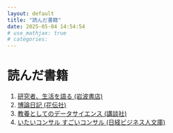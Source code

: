 ```yaml
---
layout: default
title: "読んだ書籍"
date: 2025-05-04 14:54:54
# use_mathjax: true
# categories:
---
```


# 読んだ書籍

1. [研究者、生活を語る (岩波書店)](./research_life.html)
2. [博論日記 (花伝社)](./carnets_de_these.html)
3. [教養としてのデータサイエンス (講談社)](./ds_as_la.html)
4. [いたいコンサル すごいコンサル (日経ビジネス人文庫)](./bad_good_consulting.html)